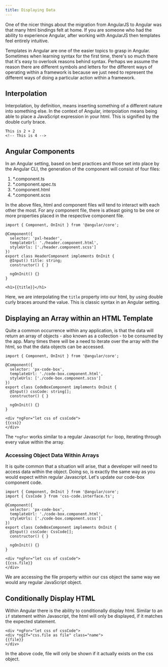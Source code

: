 ```yaml
---
title: Displaying Data
---
```

One of the nicer things about the migration from AngularJS to Angular
was that many html bindings felt at home. If you are someone who had the
ability to experience Angular, after working with AngularJS then
templates feel entirely intuitive.

Templates in Angular are one of the easier topics to grasp in Angular.
Sometimes when learning syntax for the first time, there's so much there
that it's easy to overlook reasons behind syntax. Perhaps we assume the
reason there are different symbols and letters for the different ways of
operating within a framework is because we just need to represent the
different ways of doing a particular action within a framework.

## Interpolation

Interpolation, by definition, means inserting something of a different
nature into something else. In the context of Angular, interpolation
means being able to place a JavaScript expression in your html. This is
signified by the double curly brace.

```{caption="interpolation-example.component.html"}
This is 2 + 2
<!-- This is 4 --> 
```

## Angular Components

In an Angular setting, based on best practices and those set into place
by the Angular CLI, the generation of the component will consist of four
files:

1. \*.component.ts
2. \*.component.spec.ts
3. \*.component.html
4. \*.component.scss

In the above files, html and component files will tend to interact with
each other the most. For any component file, there is atleast going to
be one or more properties placed in the respective component file.

```{caption="header.component.ts"}
import { Component, OnInit } from '@angular/core';

@Component({
  selector: 'pxl-header',
  templateUrl: './header.component.html',
  styleUrls: ['./header.component.scss']
})
export class HeaderComponent implements OnInit {
  @Input() title: string;
  constructor() { }

  ngOnInit() {}
} 
```

```{caption="header.component.html"}
<h1>{{title}}</h1>
```

Here, we are interpolating the `title` property into our html, by using
double curly braces around the value. This is classic syntax in an
Angular setting.

## Displaying an Array within an HTML Template

Quite a common occurrence within any application, is that the data will
return an array of objects - also known as a collection - to be consumed
by the app. Many times there will be a need to iterate over the array
with the html, so that the data objects can be accessed.

```{caption="px-code-box.component.ts"}
import { Component, OnInit } from '@angular/core';

@Component({
  selector: 'px-code-box',
  templateUrl: './code-box.component.html',
  styleUrls: ['./code-box.component.scss']
})
export class CodeBoxComponent implements OnInit {
  @Input() cssCode: string[];
  constructor() { }

  ngOnInit() {}
} 
```

```{caption="px-code-box.component.html"}
<div *ngFor="let css of cssCode">
{{css}}
</div>   
```

The `*ngFor` works similar to a regular Javascript `for` loop, iterating
through every value within the array.

### Accessing Object Data Within Arrays

It is quite common that a situation will arise, that a developer will
need to access data within the object. Doing so, is exactly the same way
as you would expect within regular Javascript. Let's update our code-box
component code.

```{caption="px-code-box.component.ts"}
import { Component, OnInit } from '@angular/core';
import { CssCode } from 'css-code.interface.ts';

@Component({
  selector: 'px-code-box',
  templateUrl: './code-box.component.html',
  styleUrls: ['./code-box.component.scss']
})
export class CodeBoxComponent implements OnInit {
  @Input() cssCode: CssCode[];
  constructor() { }

  ngOnInit() {}
} 
```

```{caption="px-code-box.component.html"}
<div *ngFor="let css of cssCode">
{{css.file}}
</div>   
```

We are accessing the file property within our css object the same way we
would any regular JavaScript object.

## Conditionally Display HTML

Within Angular there is the ability to conditionally display html.
Similar to an `if` statement within Javascript, the html will only be
displayed, if it matches the expected statement.

```
<div *ngFor="let css of cssCode">
<div *ngIf="css.file as file" class="name">
{{file}}
</div>   
```

In the above code, file will only be shown if it actually exists on the
css object.